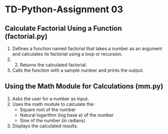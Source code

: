 # TD-Python-Assignment 03
## Calculate Factorial Using a Function  (factorial.py)

1. Defines a function named factorial that takes a number as an argument and calculates its factorial using a loop or recursion.
2. 2. Returns the calculated factorial.
3. Calls the function with a sample number and prints the output.



## Using the Math Module for Calculations (mm.py)

1. Asks the user for a number as input.
2. Uses the math module to calculate the:
    - Square root of the number
    - Natural logarithm (log base e) of the number
    - Sine of the number (in radians)
3. Displays the calculated results.


